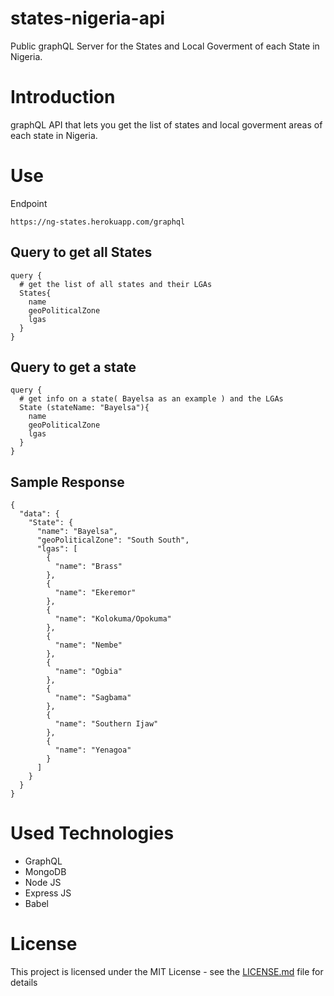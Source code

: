 # states-nigeria-api

Public graphQL Server for the States and Local Goverment of each State in Nigeria.


# Introduction

graphQL API that lets you get the list of states and local goverment areas of each state in Nigeria.


# Use

Endpoint

```
https://ng-states.herokuapp.com/graphql
```

## Query to get all States

```
query {
  # get the list of all states and their LGAs
  States{
    name
    geoPoliticalZone
    lgas
  }
}
```

## Query to get a state

```
query {
  # get info on a state( Bayelsa as an example ) and the LGAs
  State (stateName: "Bayelsa"){
    name
    geoPoliticalZone
    lgas
  }
}
```
## Sample Response

```
{
  "data": {
    "State": {
      "name": "Bayelsa",
      "geoPoliticalZone": "South South",
      "lgas": [
        {
          "name": "Brass"
        },
        {
          "name": "Ekeremor"
        },
        {
          "name": "Kolokuma/Opokuma"
        },
        {
          "name": "Nembe"
        },
        {
          "name": "Ogbia"
        },
        {
          "name": "Sagbama"
        },
        {
          "name": "Southern Ijaw"
        },
        {
          "name": "Yenagoa"
        }
      ]
    }
  }
}

```


# Used Technologies
* GraphQL
* MongoDB
* Node JS
* Express JS
* Babel


# License

This project is licensed under the MIT License - see the [LICENSE.md](https://opensource.org/licenses/MIT) file for details
